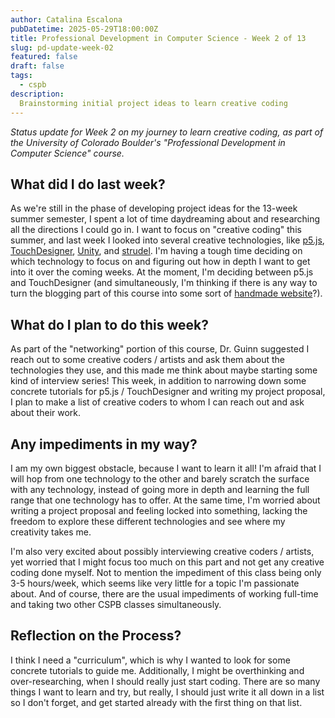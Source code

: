 ```yaml
---
author: Catalina Escalona
pubDatetime: 2025-05-29T18:00:00Z
title: Professional Development in Computer Science - Week 2 of 13
slug: pd-update-week-02
featured: false
draft: false
tags:
  - cspb
description:
  Brainstorming initial project ideas to learn creative coding
---
```


<i>Status update for Week 2 on my journey to learn creative coding, as part of the University of Colorado Boulder's "Professional Development in Computer Science" course.</i>

## What did I do last week?

As we're still in the phase of developing project ideas for the 13-week summer semester, I spent a lot of time daydreaming about and researching all the directions I could go in. I want to focus on "creative coding" this summer, and last week I looked into several creative technologies, like [p5.js](https://p5js.org/), [TouchDesigner](https://derivative.ca/), [Unity](https://unity.com/), and [strudel](https://strudel.cc/). I'm having a tough time deciding on which technology to focus on and figuring out how in depth I want to get into it over the coming weeks. At the moment, I'm deciding between p5.js and TouchDesigner (and simultaneously, I'm thinking if there is any way to turn the blogging part of this course into some sort of [handmade website](https://www.figma.com/blog/making-space-for-a-handmade-web/)?). 

## What do I plan to do this week?

As part of the "networking" portion of this course, Dr. Guinn suggested I reach out to some creative coders / artists and ask them about the technologies they use, and this made me think about maybe starting some kind of interview series! This week, in addition to narrowing down some concrete tutorials for p5.js / TouchDesigner and writing my project proposal, I plan to make a list of creative coders to whom I can reach out and ask about their work. 

## Any impediments in my way?

I am my own biggest obstacle, because I want to learn it all! I'm afraid that I will hop from one technology to the other and barely scratch the surface with any technology, instead of going more in depth and learning the full range that one technology has to offer. At the same time, I'm worried about writing a project proposal and feeling locked into something, lacking the freedom to explore these different technologies and see where my creativity takes me. 

I'm also very excited about possibly interviewing creative coders / artists, yet worried that I might focus too much on this part and not get any creative coding done myself. Not to mention the impediment of this class being only 3-5 hours/week, which seems like very little for a topic I'm passionate about. And of course, there are the usual impediments of working full-time and taking two other CSPB classes simultaneously.

## Reflection on the Process?

I think I need a "curriculum", which is why I wanted to look for some concrete tutorials to guide me. Additionally, I might be overthinking and over-researching, when I should really just start coding. There are so many things I want to learn and try, but really, I should just write it all down in a list so I don't forget, and get started already with the first thing on that list.
